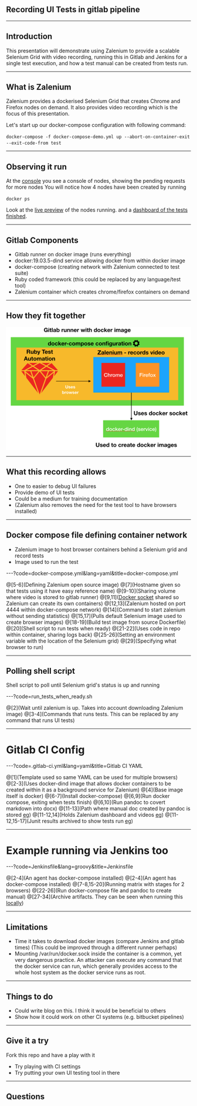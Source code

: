 ## Recording UI Tests in gitlab pipeline

---

## Introduction

This presentation will demonstrate using Zalenium to provide a
scalable Selenium Grid with video recording, running this in Gitlab
and Jenkins for a single test execution, and how a test manual can
be created from tests run. 

---

## What is Zalenium

Zalenium provides a dockerised Selenium Grid that creates Chrome and Firefox nodes on demand.
It also provides video recording which is the focus of this presentation.

Let's start up our docker-compose configuration with following command:

`
docker-compose -f docker-compose-demo.yml up --abort-on-container-exit --exit-code-from test
`

---

## Observing it run 

At the [console](http://localhost:4444/grid/console) you see a console of nodes, showing
the pending requests for more nodes
You will notice how 4 nodes have been created by running 

`
docker ps
`

Look at the [live preview](http://localhost:4444/grid/admin/live) of the nodes running. 
and a [dashboard of the tests finished](http://localhost:4444/dashboard/). 

---

## Gitlab Components

* Gitlab runner on docker image (runs everything)
* docker:19.03.5-dind service allowing docker from within docker image
* docker-compose (creating network with Zalenium connected to test suite)
* Ruby coded framework (this could be replaced by any language/test tool)
* Zalenium container which creates chrome/firefox containers on demand

---

## How they fit together

![Recording Configuration](assets/img/RecordingConfig.png)

---

## What this recording allows

* One to easier to debug UI failures
* Provide demo of UI tests
* Could be a medium for training documentation
* (Zalenium also removes the need for the test tool to have browsers installed)

---

## Docker compose file defining container network

* Zalenium image to host browser containers behind a Selenium grid and record tests
* Image used to run the test 

---?code=docker-compose.yml&lang=yaml&title=docker-compose.yml

@[5-6](Defining Zalenium open source image)
@[7](Hostname given so that tests using it have easy reference name)
@[9-10](Sharing volume where video is stored to gitlab runner)
@[9,11]([Docker socket](https://stackoverflow.com/a/58658899/4696083) shared so Zalenium can create its own containers)
@[12,13](Zalenium hosted on port 4444 within docker-compose network)
@[14](Command to start zalenium without sending statistics)
@[15,17](Pulls default Selenium image used to create browser images)
@[18-19](Build test image from source Dockerfile)
@[20](Shell script to run tests when ready)
@[21-22](Uses code in repo within container, sharing logs back)
@[25-26](Setting an environment variable with the location of the Selenium grid)
@[29](Specifying what browser to run)

---

## Polling shell script
 
Shell script to poll until Selenium grid's status is up and running

---?code=run_tests_when_ready.sh

@[2](Wait until zalenium is up. Takes into account downloading Zalenium image)
@[3-4](Commands that runs tests. This can be replaced by any command that runs UI tests)

---

# Gitlab CI Config

---?code=.gitlab-ci.yml&lang=yaml&title=Gitlab CI YAML

@[1](Template used so same YAML can be used for multiple browsers)
@[2-3](Uses docker-dind image that allows docker containers to be created within it as a background service for Zalenium)
@[4](Base image itself is docker)
@[6-7](Install docker-compose)
@[6,9](Run docker compose, exiting when tests finish)
@[6,10](Run pandoc to covert markdown into docx)
@[11-13](Path where manual doc created by pandoc is stored [eg](https://gitlab.com/samuel-garratt/ui_recording/-/jobs/413283772/artifacts/browse/manual/))
@[11-12,14](Holds Zalenium dashboard and videos [eg](https://samuel-garratt.gitlab.io/-/ui_recording/-/jobs/413283772/artifacts/tmp/dashboard.html))
@[11-12,15-17](Junit results archived to show tests run [eg](https://gitlab.com/samuel-garratt/ui_recording/pipelines/111824903/test_report))

---

# Example running via Jenkins too

---?code=Jenkinsfile&lang=groovy&title=Jenkinsfile

@[2-4](An agent has docker-compose installed)
@[2-4](An agent has docker-compose installed)
@[7-8,15-20](Running matrix with stages for 2 browsers)
@[22-26](Run docker-compose file and pandoc to create manual)
@[27-34](Archive artifacts. They can be seen when running this [locally](http://localhost:8080))

---

## Limitations

* Time it takes to download docker images (compare Jenkins and gitlab times)
(This could be improved through a different runner perhaps)
* Mounting /var/run/docker.sock inside the container is a common, yet very dangerous practice. 
An attacker can execute any command that the docker service can run, which generally provides access to the whole host system as the docker service runs as root.

---

## Things to do

* Could write blog on this. I think it would be beneficial to others
* Show how it could work on other CI systems (e.g. bitbucket pipelines)

---

## Give it a try

Fork this repo and have a play with it

* Try playing with CI settings
* Try putting your own UI testing tool in there

---

## Questions
